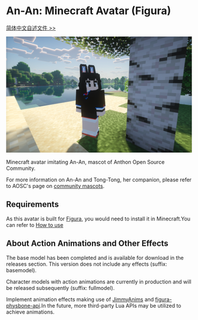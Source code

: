 An-An: Minecraft Avatar (Figura)
===

[简体中文自述文件 >>](README.zh-cn.md)

![Yay, it's An-An!](preview.png)

Minecraft avatar imitating An-An, mascot of Anthon Open Source Community.

For more information on An-An and Tong-Tong, her companion, please refer to AOSC's page on [community mascots](https://aosc.io/mascot).

Requirements
---

As this avatar is built for [Figura](https://figuramc.org/), you would need to install it in Minecraft.You can refer to [How to use](https://github.com/Gakuto1112/FiguraBlueArchiveCharacters/blob/base/.github/README.md#how-to-use)

About Action Animations and Other Effects
---

The base model has been completed and is available for download in the releases section. This version does not include any effects (suffix: basemodel).

Character models with action animations are currently in production and will be released subsequently (suffix: fullmodel).

Implement animation effects making use of [JimmyAnims](https://github.com/JimmyHelp/JimmyAnims) and [figura-physbone-api](https://github.com/ChloeSpacedOut/figura-physbone-api).In the future, more third-party Lua APIs may be utilized to achieve animations.


